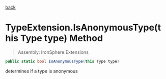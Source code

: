 ﻿

[back](/IronSphere.Extensions/types/TypeExtension)

# TypeExtension.IsAnonymousType(this Type type) Method

> Assembly: IronSphere.Extensions

```csharp
public static bool IsAnonymousType(this Type type)
```

determines if a type is anonymous

 